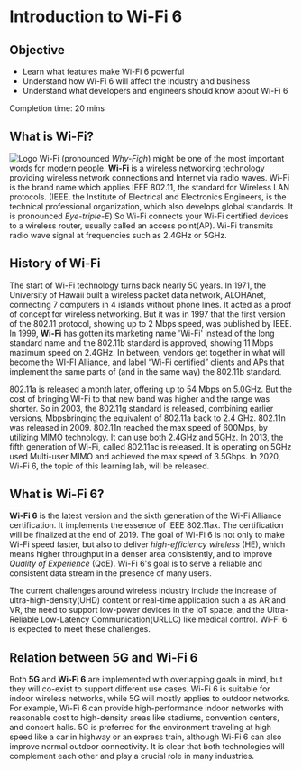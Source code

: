 # Introduction to Wi-Fi 6
## Objective
- Learn what features make Wi-Fi 6 powerful
- Understand how Wi-Fi 6 will affect the industry and business
- Understand what developers and engineers should know about Wi-Fi 6

Completion time: 20 mins

## What is Wi-Fi?
![Logo](assets/images/1-1-wifi-logo.png) 
Wi-Fi (pronounced *Why-Figh*) might be one of the most important words for modern people. **Wi-Fi** is a wireless networking technology providing wireless network connections and Internet via radio waves. Wi-Fi is the brand name which applies IEEE 802.11, the standard for Wireless LAN protocols. (IEEE, the Institute of Electrical and Electronics Engineers, is the technical professional organization, which also develops global standards. It is pronounced *Eye-triple-E*) 
So Wi-Fi connects your Wi-Fi certified devices to a wireless router, usually called an access point(AP). Wi-Fi transmits radio wave signal at frequencies such as 2.4GHz or 5GHz.

## History of Wi-Fi
The start of Wi-Fi technology turns back nearly 50 years. In 1971, the University of Hawaii built a wireless packet data network, ALOHAnet, connecting 7 computers in 4 islands without phone lines. It acted as a proof of concept for wireless networking. But it was in 1997 that the first version of the 802.11 protocol, showing up to 2 Mbps speed, was published by IEEE. In 1999, **Wi-Fi** has gotten its marketing name 'Wi-Fi' instead of the long standard name and the 802.11b standard is approved, showing 11 Mbps maximum speed on 2.4GHz. In between, vendors get together in what will become the WI-FI Alliance, and label “Wi-Fi certified” clients and APs that implement the same parts of (and in the same way) the 802.11b standard. 

802.11a is released a month later, offering up to 54 Mbps on 5.0GHz. But the cost of bringing WI-Fi to that new band was higher and the range was shorter. So in 2003, the 802.11g standard is released, combining earlier versions, Mbpsbringing the equivalent of 802.11a back to 2.4 GHz.
802.11n was released in 2009. 802.11n reached the max speed of 600Mps, by utilizing MIMO technology. It can use both 2.4GHz and 5GHz. In 2013, the fifth generation of Wi-Fi, called 802.11ac is released. It is operating on 5GHz  used Multi-user MIMO and achieved the max speed of 3.5Gbps. In 2020, Wi-Fi 6, the topic of this learning lab, will be released.

## What is Wi-Fi 6?
**Wi-Fi 6** is the latest version and the sixth generation of the Wi-Fi Alliance certification. It implements the essence of IEEE 802.11ax. The certification will be finalized at the end of 2019. The goal of Wi-Fi 6 is not only to make Wi-Fi speed faster, but also to deliver *high-efficiency wireless* (HE), which means higher throughput in a denser area consistently, and to improve *Quality of Experience* (QoE). Wi-Fi 6's goal is to serve a reliable and consistent data stream in the presence of many users. 

The current challenges around wireless industry include the increase of ultra-high-density(UHD) content or real-time application such a as AR and VR, the need to support low-power devices in the IoT space, and the Ultra-Reliable Low-Latency Communication(URLLC) like medical control. Wi-Fi 6 is expected to meet these challenges.

## Relation between 5G and Wi-Fi 6
Both **5G** and **Wi-Fi 6** are implemented with overlapping goals in mind, but they will co-exist to support different use cases. Wi-Fi 6 is suitable for indoor wireless networks, while 5G will mostly applies to outdoor networks. For example, Wi-Fi 6 can provide high-performance indoor networks with reasonable cost to high-density areas like stadiums, convention centers, and concert halls. 5G is preferred for the environment traveling at high speed like a car in highway or an express train, although Wi-Fi 6 can also improve normal outdoor connectivity. It is clear that both technologies will complement each other and play a crucial role in many industries.
